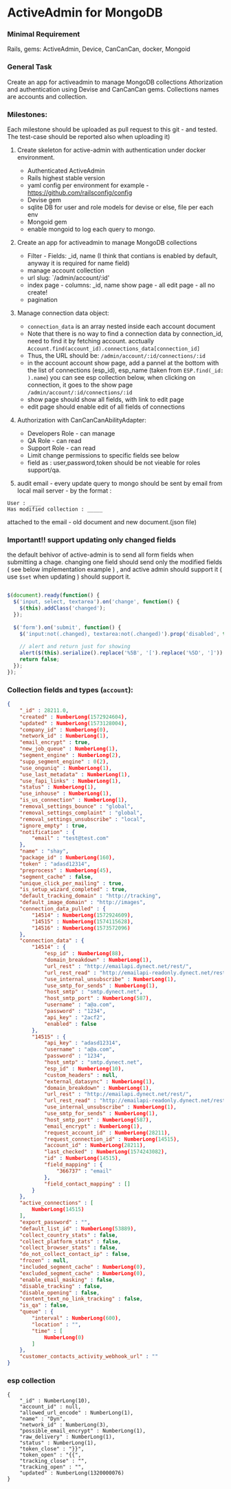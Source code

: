 # ActiveAdmin for MongoDB

### Minimal Requirement
Rails, gems: ActiveAdmin, Device, CanCanCan, docker, Mongoid

### General Task
Create an app for activeadmin to manage MongoDB collections
Athorization and authentication using Devise and CanCanCan gems.
Collections names are accounts and collection.

### Milestones:

Each milestone should be uploaded as pull request to this git - and tested.
The test-case should be reported also when uploading it)

1. Create skeleton for active-admin with authentication under docker environment.
    * Authenticated ActiveAdmin
    * Rails highest stable version
    * yaml config per environment for example - https://github.com/railsconfig/config
    * Devise gem
    * sqlite DB for user and role models for devise or else, file per each env
    * Mongoid gem
    * enable mongoid to log each query to mongo.

2. Create an app for activeadmin to manage MongoDB collections
    * Filter - Fields: _id, name (I think that contians is enabled by default, anyway it is required for name field) 
    * manage account collection
    * url slug: `/admin/account/:id'
    * index page - columns: _id, name
        show page - all
        edit page - all
        no create!
    * pagination


3. Manage connection data object:
    * `connection_data` is an array nested inside each account document
    * Note that there is no way to find a connection data by connection_id, need to find it by fetching account. acctually `Account.find(account_id).connections_data[connection_id]`
    * Thus, the URL should be: `/admin/account/:id/connections/:id`
    * in the account account show page, add a pannel at the bottom with the list of connections (esp_id), esp_name (taken from `ESP.find(_id: ).name`) you can see esp collection below, when clicking on connection, it goes to the show page `/admin/account/:id/connections/:id`
    * show page should show all fields, with link to edit page
    * edit page should enable edit of all fields of connections
 

4. Authorization with CanCanCanAbilityAdapter:

    * Developers Role - can manage
    * QA Role - can read
    * Support Role - can read 
    * Limit change permissions to specific fields see below
    * field as : user,password,token should be not vieable for roles support/qa.
 
5. audit email - every update query to mongo should be sent by email from local mail server - by
the format : 

```
User : ____
Has modified collection : _____
```
attached to the email - old document and new document.(json file)

### Important!! support updating only changed fields

the default behivor of active-admin is to send all form fields when submitting a chage.
changing one field should send only the modified fields ( see below implementation example ) , 
and active admin should support it ( use `$set` when updating ) should support it.

```javascript

$(document).ready(function() {
  $('input, select, textarea').on('change', function() {
    $(this).addClass('changed');
  });
  
  $('form').on('submit', function() {
    $('input:not(.changed), textarea:not(.changed)').prop('disabled', true);
    
    // alert and return just for showing
    alert($(this).serialize().replace('%5B', '[').replace('%5D', ']'));
    return false;
  });
});

```


### Collection fields and types (`account`):

```json
{
    "_id" : 28211.0,
    "created" : NumberLong(1572924604),
    "updated" : NumberLong(1573128004),
    "company_id" : NumberLong(0),
    "network_id" : NumberLong(1),
    "email_encrypt" : true,
    "new_job_queue" : NumberLong(1),
    "segment_engine" : NumberLong(2),
    "supp_segment_engine" : 0(2),
    "use_onguniq" : NumberLong(1),
    "use_last_metadata" : NumberLong(1),
    "use_fapi_links" : NumberLong(1),
    "status" : NumberLong(1),
    "use_inhouse" : NumberLong(1),
    "is_us_connection" : NumberLong(1),
    "removal_settings_bounce" : "global",
    "removal_settings_complaint" : "global",
    "removal_settings_unsubscribe" : "local",
    "ignore_empty" : true,
    "notification" : {
        "email" : "test@test.com"
    },
    "name" : "shay",
    "package_id" : NumberLong(160),
    "token" : "adasd12314",
    "preprocess" : NumberLong(45),
    "segment_cache" : false,
    "unique_click_per_mailing" : true,
    "is_setup_wizard_completed" : true,
    "default_tracking_domain" : "http://tracking",
    "default_image_domain" : "http://images",
    "connection_data_pulled" : {
        "14514" : NumberLong(1572924609),
        "14515" : NumberLong(1574115628),
        "14516" : NumberLong(1573572096)
    },
    "connection_data" : {
        "14514" : {
            "esp_id" : NumberLong(88),
            "domain_breakdown" : NumberLong(1),
            "url_rest" : "http://emailapi.dynect.net/rest/",
            "url_rest_read" : "http://emailapi-readonly.dynect.net/rest/",
            "use_internal_unsubscribe" : NumberLong(1),
            "use_smtp_for_sends" : NumberLong(1),
            "host_smtp" : "smtp.dynect.net",
            "host_smtp_port" : NumberLong(587),
            "username" : "a@a.com",
            "password" : "1234",
            "api_key" : "2acf2",
            "enabled" : false
        },
        "14515" : {
            "api_key" : "adasd12314",
            "username" : "a@a.com",
            "password" : "1234",
            "host_smtp" : "smtp.dynect.net",
            "esp_id" : NumberLong(10),
            "custom_headers" : null,
            "external_datasync" : NumberLong(1),
            "domain_breakdown" : NumberLong(1),
            "url_rest" : "http://emailapi.dynect.net/rest/",
            "url_rest_read" : "http://emailapi-readonly.dynect.net/rest/",
            "use_internal_unsubscribe" : NumberLong(1),
            "use_smtp_for_sends" : NumberLong(1),
            "host_smtp_port" : NumberLong(587),
            "email_encrypt" : NumberLong(1),
            "request_account_id" : NumberLong(28211),
            "request_connection_id" : NumberLong(14515),
            "account_id" : NumberLong(28211),
            "last_checked" : NumberLong(1574243082),
            "id" : NumberLong(14515),
            "field_mapping" : {
                "366737" : "email"
            },
            "field_contact_mapping" : []
        }
    },
    "active_connections" : [
        NumberLong(14515)
    ],
    "export_password" : "",
    "default_list_id" : NumberLong(53889),
    "collect_country_stats" : false,
    "collect_platform_stats" : false,
    "collect_browser_stats" : false,
    "do_not_collect_contact_ip" : false,
    "frozen" : null,
    "included_segment_cache" : NumberLong(0),
    "excluded_segment_cache" : NumberLong(0),
    "enable_email_masking" : false,
    "disable_tracking" : false,
    "disable_opening" : false,
    "content_text_no_link_tracking" : false,
    "is_qa" : false,
    "queue" : {
        "interval" : NumberLong(600),
        "location" : "",
        "time" : [
            NumberLong(0)
        ]
    },
    "customer_contacts_activity_webhook_url" : ""
}
```
### esp collection 
```
{
    "_id" : NumberLong(10),
    "account_id" : null,
    "allowed_url_encode" : NumberLong(1),
    "name" : "Dyn",
    "network_id" : NumberLong(3),
    "possible_email_encrypt" : NumberLong(1),
    "raw_delivery" : NumberLong(1),
    "status" : NumberLong(1),
    "token_close" : "}}",
    "token_open" : "{{",
    "tracking_close" : "",
    "tracking_open" : "",
    "updated" : NumberLong(1320000076)
}

```

